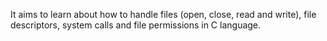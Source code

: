 It aims to learn about how to handle files (open, close, read and write), file descriptors, system calls and file permissions in C language.
